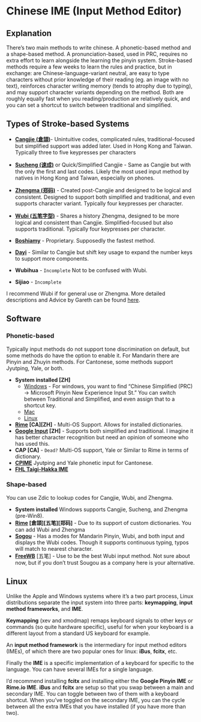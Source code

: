 # Chinese IME (Input Method Editor)
## Explanation
There’s two main methods to write chinese. A phonetic-based method and a shape-based method. A pronunciation-based, used in PRC, requires no extra effort to learn alongside the learning the pinyin system. Stroke-based methods require a few weeks to learn the rules and practice, but in exchange: are Chinese-language-variant neutral, are easy to type characters without prior knowledge of their reading (eg. an image with no text), reinforces character writing memory (tends to atrophy due to typing), and may support character variants depending on the method. Both are roughly equally fast when you reading/production are relatively quick, and you can set a shortcut to switch between traditional and simplified. 

## Types of Stroke-based Systems
- **[Cangjie (倉頡)](https://en.wikipedia.org/wiki/Cangjie_input_method)**- Unintuitive codes, complicated rules, traditional-focused but simplified support was added later. Used in Hong Kong and Taiwan. Typically three to five keypresses per characters
- **[Sucheng (速成)](https://en.wikipedia.org/wiki/Simplified_Cangjie)** or Quick/Simplified Cangjie - Same as Cangjie but with the only the first and last codes. Likely the most used input method by natives in Hong Kong and Taiwan, especially on phones.
- **[Zhengma (郑码)](https://www.chinese-forums.com/forums/topic/44073-zhengma-chinese-input-method/)** - Created post-Cangjie and designed to be logical and consistent. Designed to support both simplified and traditional, and even supports character variant. Typically four keypresses per character.
- **[Wubi (五笔字型)](https://en.wikipedia.org/wiki/Wubi_method)** - Shares a history Zhengma, designed to be more logical and consistent than Cangjie. Simplified-focused but also supports traditional. Typically four keypresses per character.

- **[Boshiamy](https://en.wikipedia.org/wiki/Boshiamy_method)** - Proprietary. Supposedly the fastest method.
- **[Dayi](https://en.wikipedia.org/wiki/Dayi_method)** - Similar to Cangjie but shift key usage to expand the number keys to support more components.
- **Wubihua** - `Incomplete` Not to be confused with Wubi.
- **Sijiao** - `Incomplete`

I recommend Wubi if for general use or Zhengma. More detailed descriptions and Advice by Gareth can be found [here](https://pastebin.com/g84ir1VW).

## Software
### Phonetic-based
Typically input methods do not support tone discrimination on default, but some methods do have the option to enable it. For Mandarin there are Pinyin and Zhuyin methods. For Cantonese, some methods support Jyutping, Yale, or both. 

- **System installed [ZH]**
    - [Windows](https://www.howtogeek.com/howto/12578/add-keyboard-languages-to-xp-vista-and-windows-7/) - For windows, you want to find “Chinese Simplified (PRC) → Microsoft Pinyin New Experience Input St.” You can switch between Traditional and Simplified, and even assign that to a shortcut key.
    - [Mac](http://www.languagegeek.com/keyboard_general/mac_installation1.html)
    - [Linux](http://www.pinyinjoe.com/linux/ubuntu-10-chinese-input-pinyin-chewing.htm)
- **[Rime](http://rime.im/) [CA][ZH]** - Multi-OS Support. Allows for installed dictionaries.
- **[Google Input](https://www.google.com/intl/zh-CN/ime/pinyin/) [ZH]** - Supports both simplified and traditional. I imagine it has better character recognition but need an opinion of someone who has used this.
- **CAP [CA]** - `Dead?` Multi-OS support, Yale or Similar to Rime in terms of dictionary. 
- **[CPIME](http://www.cpime.hk/p/cantonese-pinyin-input-software.html?lang=en)** Jyutping and Yale phonetic input for Cantonese.
- **[FHL Taigi-Hakka IME](http://taigi.fhl.net/TaigiIME/)**

### Shape-based
You can use Zdic to lookup codes for Cangjie, Wubi, and Zhengma.

- **System installed** Windows supports Cangjie, Sucheng, and Zhengma (pre-Win8).
- **[Rime](http://rime.im/) [倉頡][五笔][郑码]** - Due to its support of custom dictionaries. You can add Wubi and Zhengma
- **[Sogou](https://pinyin.sogou.com/)** - Has a modes for Mandarin Pinyin, Wubi, and both input and displays the Wubi codes. Though it supports continuous typing, typos will match to nearest character.
- **[FreeWB](http://www.freewb.org/)** [五笔] - Use to be the best Wubi input method. Not sure about now, but if you don’t trust Sougou as a company here is your alternative.

## Linux
Unlike the Apple and Windows systems where it’s a two part process, Linux distributions separate the input system into three parts: **keymapping**, **input method frameworks**, and **IME**. 

**Keymapping** (xev and xmodmap) remaps keyboard signals to other keys or commands (so quite hardware specific), useful for when your keyboard is a different layout from a standard US keyboard for example. 

An **input method framework** is the intermediary for input method editors (IMEs), of which there are two popular ones for linux: **iBus**, **fcitx**, etc. 

Finally the **IME** is a specific implementation of a keyboard for specific to the language. You can have several IMEs for a single language.

I’d recommend installing **fcitx** and installing either the **Google Pinyin IME** or **Rime.io IME**. **iBus** and **fcitx** are setup so that you swap between a main and secondary IME. You can toggle between two of them with a keyboard shortcut. When you’ve toggled on the secondary IME, you can the cycle between all the extra IMEs that you have installed (if you have more than two).
